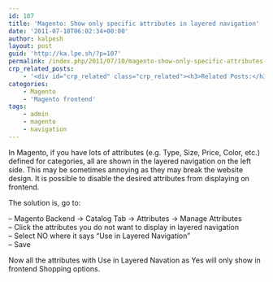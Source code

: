 ```yaml
---
id: 107
title: 'Magento: Show only specific attributes in layered navigation'
date: '2011-07-10T06:02:34+00:00'
author: kalpesh
layout: post
guid: 'http://ka.lpe.sh/?p=107'
permalink: /index.php/2011/07/10/magento-show-only-specific-attributes-in-layered-navigation/
crp_related_posts:
    - '<div id="crp_related" class="crp_related"><h3>Related Posts:</h3><ul><li><a href="http://ka.lpe.sh/2013/01/24/magento-add-additional-product-item-attributes-in-order-and-invoice-emails/"     class="crp_title">Magento: Add additional product/item attributes in order and invoice emails</a></li><li><a href="http://ka.lpe.sh/2012/02/29/php-convert-simplexml-to-array/"     class="crp_title">PHP Convert SimpleXML object to Array</a></li><li><a href="http://ka.lpe.sh/2013/02/07/magento-add-product-custom-attribute-options-dynamically/"     class="crp_title">Magento: Add product custom attribute options dynamically</a></li><li><a href="http://ka.lpe.sh/2013/05/10/magento-get-products-by-attribute-set/"     class="crp_title">Magento get products by attribute set id or name</a></li><li><a href="http://ka.lpe.sh/2012/10/18/magento-get-most-popular-products-in-a-category/"     class="crp_title">Magento Get most popular products in a category</a></li></ul></div>'
categories:
    - Magento
    - 'Magento frontend'
tags:
    - admin
    - magento
    - navigation
---
```


In Magento, if you have lots of attributes (e.g. Type, Size, Price, Color, etc.) defined for categories, all are shown in the layered navigation on the left side. This may be sometimes annoying as they may break the website design. It is possible to disable the desired attributes from displaying on frontend.

The solution is, go to:

– Magento Backend -> Catalog Tab -> Attributes -> Manage Attributes  
– Click the attributes you do not want to display in layered navigation  
– Select NO where it says “Use in Layered Navigation”  
– Save

Now all the attributes with Use in Layered Navation as Yes will only show in frontend Shopping options.